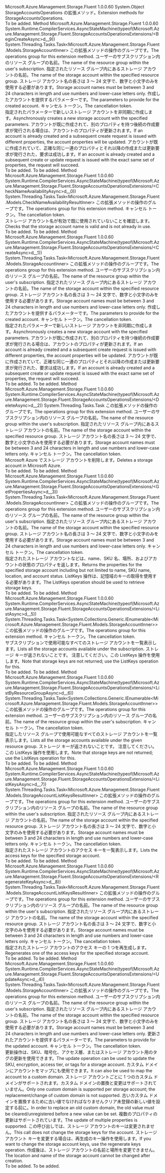 <Type Name="StorageAccountsOperationsExtensions" FullName="Microsoft.Azure.Management.Storage.Fluent.StorageAccountsOperationsExtensions">
  <TypeSignature Language="C#" Value="public static class StorageAccountsOperationsExtensions" />
  <TypeSignature Language="ILAsm" Value=".class public auto ansi abstract sealed beforefieldinit StorageAccountsOperationsExtensions extends System.Object" />
  <TypeSignature Language="DocId" Value="T:Microsoft.Azure.Management.Storage.Fluent.StorageAccountsOperationsExtensions" />
  <TypeSignature Language="VB.NET" Value="Public Module StorageAccountsOperationsExtensions" />
  <TypeSignature Language="F#" Value="type StorageAccountsOperationsExtensions = class" />
  <AssemblyInfo>
    <AssemblyName>Microsoft.Azure.Management.Storage.Fluent</AssemblyName>
    <AssemblyVersion>1.0.0.60</AssemblyVersion>
  </AssemblyInfo>
  <Base>
    <BaseTypeName>System.Object</BaseTypeName>
  </Base>
  <Interfaces />
  <Docs>
    <summary>
            <span data-ttu-id="235a0-101">StorageAccountsOperations の拡張メソッド。</span><span class="sxs-lookup"><span data-stu-id="235a0-101">Extension methods for StorageAccountsOperations.</span></span>
            </summary>
    <remarks>To be added.</remarks>
  </Docs>
  <Members>
    <Member MemberName="BeginCreateAsync">
      <MemberSignature Language="C#" Value="public static System.Threading.Tasks.Task&lt;Microsoft.Azure.Management.Storage.Fluent.Models.StorageAccountInner&gt; BeginCreateAsync (this Microsoft.Azure.Management.Storage.Fluent.IStorageAccountsOperations operations, string resourceGroupName, string accountName, Microsoft.Azure.Management.Storage.Fluent.Models.StorageAccountCreateParametersInner parameters, System.Threading.CancellationToken cancellationToken = null);" />
      <MemberSignature Language="ILAsm" Value=".method public static hidebysig class System.Threading.Tasks.Task`1&lt;class Microsoft.Azure.Management.Storage.Fluent.Models.StorageAccountInner&gt; BeginCreateAsync(class Microsoft.Azure.Management.Storage.Fluent.IStorageAccountsOperations operations, string resourceGroupName, string accountName, class Microsoft.Azure.Management.Storage.Fluent.Models.StorageAccountCreateParametersInner parameters, valuetype System.Threading.CancellationToken cancellationToken) cil managed" />
      <MemberSignature Language="DocId" Value="M:Microsoft.Azure.Management.Storage.Fluent.StorageAccountsOperationsExtensions.BeginCreateAsync(Microsoft.Azure.Management.Storage.Fluent.IStorageAccountsOperations,System.String,System.String,Microsoft.Azure.Management.Storage.Fluent.Models.StorageAccountCreateParametersInner,System.Threading.CancellationToken)" />
      <MemberSignature Language="F#" Value="static member BeginCreateAsync : Microsoft.Azure.Management.Storage.Fluent.IStorageAccountsOperations * string * string * Microsoft.Azure.Management.Storage.Fluent.Models.StorageAccountCreateParametersInner * System.Threading.CancellationToken -&gt; System.Threading.Tasks.Task&lt;Microsoft.Azure.Management.Storage.Fluent.Models.StorageAccountInner&gt;" Usage="Microsoft.Azure.Management.Storage.Fluent.StorageAccountsOperationsExtensions.BeginCreateAsync (operations, resourceGroupName, accountName, parameters, cancellationToken)" />
      <MemberType>Method</MemberType>
      <AssemblyInfo>
        <AssemblyName>Microsoft.Azure.Management.Storage.Fluent</AssemblyName>
        <AssemblyVersion>1.0.0.60</AssemblyVersion>
      </AssemblyInfo>
      <Attributes>
        <Attribute>
          <AttributeName>System.Runtime.CompilerServices.AsyncStateMachine(typeof(Microsoft.Azure.Management.Storage.Fluent.StorageAccountsOperationsExtensions/&lt;BeginCreateAsync&gt;d__9))</AttributeName>
        </Attribute>
      </Attributes>
      <ReturnValue>
        <ReturnType>System.Threading.Tasks.Task&lt;Microsoft.Azure.Management.Storage.Fluent.Models.StorageAccountInner&gt;</ReturnType>
      </ReturnValue>
      <Parameters>
        <Parameter Name="operations" Type="Microsoft.Azure.Management.Storage.Fluent.IStorageAccountsOperations" RefType="this" />
        <Parameter Name="resourceGroupName" Type="System.String" />
        <Parameter Name="accountName" Type="System.String" />
        <Parameter Name="parameters" Type="Microsoft.Azure.Management.Storage.Fluent.Models.StorageAccountCreateParametersInner" />
        <Parameter Name="cancellationToken" Type="System.Threading.CancellationToken" />
      </Parameters>
      <Docs>
        <param name="operations">
            <span data-ttu-id="235a0-102">この拡張メソッドの操作のグループです。</span><span class="sxs-lookup"><span data-stu-id="235a0-102">The operations group for this extension method.</span></span>
            </param>
        <param name="resourceGroupName">
            <span data-ttu-id="235a0-103">ユーザーのサブスクリプション内のリソース グループの名前。</span><span class="sxs-lookup"><span data-stu-id="235a0-103">The name of the resource group within the user's subscription.</span></span>
            </param>
        <param name="accountName">
            <span data-ttu-id="235a0-104">指定されたリソース グループ内にあるストレージ アカウントの名前。</span><span class="sxs-lookup"><span data-stu-id="235a0-104">The name of the storage account within the specified resource group.</span></span>
            <span data-ttu-id="235a0-105">ストレージ アカウント名の長さは 3 ～ 24 文字で、数字と小文字のみを使用する必要があります。</span><span class="sxs-lookup"><span data-stu-id="235a0-105">Storage account names must be between 3 and 24 characters in length and use numbers and lower-case letters only.</span></span>
            </param>
        <param name="parameters">
            <span data-ttu-id="235a0-106">作成したアカウントを提供するパラメーターです。</span><span class="sxs-lookup"><span data-stu-id="235a0-106">The parameters to provide for the created account.</span></span>
            </param>
        <param name="cancellationToken">
            <span data-ttu-id="235a0-107">キャンセル トークン。</span><span class="sxs-lookup"><span data-stu-id="235a0-107">The cancellation token.</span></span>
            </param>
        <summary>
            <span data-ttu-id="235a0-108">指定されたパラメーターで新しいストレージ アカウントを非同期に作成します。</span><span class="sxs-lookup"><span data-stu-id="235a0-108">Asynchronously creates a new storage account with the specified parameters.</span></span>
            <span data-ttu-id="235a0-109">アカウントが既に作成されて、別のプロパティを持つ後続の作成要求が発行される場合は、アカウントのプロパティが更新されます。</span><span class="sxs-lookup"><span data-stu-id="235a0-109">If an account is already created and a subsequent create request is issued with different properties, the account properties will be updated.</span></span> <span data-ttu-id="235a0-110">アカウントが既に作成されていて、正確な同じ一連のプロパティとそれ以降の作成または更新要求が発行された、要求は成功します。</span><span class="sxs-lookup"><span data-stu-id="235a0-110">If an account is already created and a subsequent create or update request is issued with the exact same set of properties, the request will succeed.</span></span>
            </summary>
        <returns>To be added.</returns>
        <remarks>To be added.</remarks>
      </Docs>
    </Member>
    <Member MemberName="CheckNameAvailabilityAsync">
      <MemberSignature Language="C#" Value="public static System.Threading.Tasks.Task&lt;Microsoft.Azure.Management.Storage.Fluent.Models.CheckNameAvailabilityResultInner&gt; CheckNameAvailabilityAsync (this Microsoft.Azure.Management.Storage.Fluent.IStorageAccountsOperations operations, string name, System.Threading.CancellationToken cancellationToken = null);" />
      <MemberSignature Language="ILAsm" Value=".method public static hidebysig class System.Threading.Tasks.Task`1&lt;class Microsoft.Azure.Management.Storage.Fluent.Models.CheckNameAvailabilityResultInner&gt; CheckNameAvailabilityAsync(class Microsoft.Azure.Management.Storage.Fluent.IStorageAccountsOperations operations, string name, valuetype System.Threading.CancellationToken cancellationToken) cil managed" />
      <MemberSignature Language="DocId" Value="M:Microsoft.Azure.Management.Storage.Fluent.StorageAccountsOperationsExtensions.CheckNameAvailabilityAsync(Microsoft.Azure.Management.Storage.Fluent.IStorageAccountsOperations,System.String,System.Threading.CancellationToken)" />
      <MemberSignature Language="F#" Value="static member CheckNameAvailabilityAsync : Microsoft.Azure.Management.Storage.Fluent.IStorageAccountsOperations * string * System.Threading.CancellationToken -&gt; System.Threading.Tasks.Task&lt;Microsoft.Azure.Management.Storage.Fluent.Models.CheckNameAvailabilityResultInner&gt;" Usage="Microsoft.Azure.Management.Storage.Fluent.StorageAccountsOperationsExtensions.CheckNameAvailabilityAsync (operations, name, cancellationToken)" />
      <MemberType>Method</MemberType>
      <AssemblyInfo>
        <AssemblyName>Microsoft.Azure.Management.Storage.Fluent</AssemblyName>
        <AssemblyVersion>1.0.0.60</AssemblyVersion>
      </AssemblyInfo>
      <Attributes>
        <Attribute>
          <AttributeName>System.Runtime.CompilerServices.AsyncStateMachine(typeof(Microsoft.Azure.Management.Storage.Fluent.StorageAccountsOperationsExtensions/&lt;CheckNameAvailabilityAsync&gt;d__0))</AttributeName>
        </Attribute>
      </Attributes>
      <ReturnValue>
        <ReturnType>System.Threading.Tasks.Task&lt;Microsoft.Azure.Management.Storage.Fluent.Models.CheckNameAvailabilityResultInner&gt;</ReturnType>
      </ReturnValue>
      <Parameters>
        <Parameter Name="operations" Type="Microsoft.Azure.Management.Storage.Fluent.IStorageAccountsOperations" RefType="this" />
        <Parameter Name="name" Type="System.String" />
        <Parameter Name="cancellationToken" Type="System.Threading.CancellationToken" />
      </Parameters>
      <Docs>
        <param name="operations">
            <span data-ttu-id="235a0-111">この拡張メソッドの操作のグループです。</span><span class="sxs-lookup"><span data-stu-id="235a0-111">The operations group for this extension method.</span></span>
            </param>
        <param name="name"></param>
        <param name="cancellationToken">
            <span data-ttu-id="235a0-112">キャンセル トークン。</span><span class="sxs-lookup"><span data-stu-id="235a0-112">The cancellation token.</span></span>
            </param>
        <summary>
            <span data-ttu-id="235a0-113">ストレージ アカウント名が有効で既に使用されていないことを確認します。</span><span class="sxs-lookup"><span data-stu-id="235a0-113">Checks that the storage account name is valid and is not already in use.</span></span>
            </summary>
        <returns>To be added.</returns>
        <remarks>To be added.</remarks>
      </Docs>
    </Member>
    <Member MemberName="CreateAsync">
      <MemberSignature Language="C#" Value="public static System.Threading.Tasks.Task&lt;Microsoft.Azure.Management.Storage.Fluent.Models.StorageAccountInner&gt; CreateAsync (this Microsoft.Azure.Management.Storage.Fluent.IStorageAccountsOperations operations, string resourceGroupName, string accountName, Microsoft.Azure.Management.Storage.Fluent.Models.StorageAccountCreateParametersInner parameters, System.Threading.CancellationToken cancellationToken = null);" />
      <MemberSignature Language="ILAsm" Value=".method public static hidebysig class System.Threading.Tasks.Task`1&lt;class Microsoft.Azure.Management.Storage.Fluent.Models.StorageAccountInner&gt; CreateAsync(class Microsoft.Azure.Management.Storage.Fluent.IStorageAccountsOperations operations, string resourceGroupName, string accountName, class Microsoft.Azure.Management.Storage.Fluent.Models.StorageAccountCreateParametersInner parameters, valuetype System.Threading.CancellationToken cancellationToken) cil managed" />
      <MemberSignature Language="DocId" Value="M:Microsoft.Azure.Management.Storage.Fluent.StorageAccountsOperationsExtensions.CreateAsync(Microsoft.Azure.Management.Storage.Fluent.IStorageAccountsOperations,System.String,System.String,Microsoft.Azure.Management.Storage.Fluent.Models.StorageAccountCreateParametersInner,System.Threading.CancellationToken)" />
      <MemberSignature Language="F#" Value="static member CreateAsync : Microsoft.Azure.Management.Storage.Fluent.IStorageAccountsOperations * string * string * Microsoft.Azure.Management.Storage.Fluent.Models.StorageAccountCreateParametersInner * System.Threading.CancellationToken -&gt; System.Threading.Tasks.Task&lt;Microsoft.Azure.Management.Storage.Fluent.Models.StorageAccountInner&gt;" Usage="Microsoft.Azure.Management.Storage.Fluent.StorageAccountsOperationsExtensions.CreateAsync (operations, resourceGroupName, accountName, parameters, cancellationToken)" />
      <MemberType>Method</MemberType>
      <AssemblyInfo>
        <AssemblyName>Microsoft.Azure.Management.Storage.Fluent</AssemblyName>
        <AssemblyVersion>1.0.0.60</AssemblyVersion>
      </AssemblyInfo>
      <Attributes>
        <Attribute>
          <AttributeName>System.Runtime.CompilerServices.AsyncStateMachine(typeof(Microsoft.Azure.Management.Storage.Fluent.StorageAccountsOperationsExtensions/&lt;CreateAsync&gt;d__1))</AttributeName>
        </Attribute>
      </Attributes>
      <ReturnValue>
        <ReturnType>System.Threading.Tasks.Task&lt;Microsoft.Azure.Management.Storage.Fluent.Models.StorageAccountInner&gt;</ReturnType>
      </ReturnValue>
      <Parameters>
        <Parameter Name="operations" Type="Microsoft.Azure.Management.Storage.Fluent.IStorageAccountsOperations" RefType="this" />
        <Parameter Name="resourceGroupName" Type="System.String" />
        <Parameter Name="accountName" Type="System.String" />
        <Parameter Name="parameters" Type="Microsoft.Azure.Management.Storage.Fluent.Models.StorageAccountCreateParametersInner" />
        <Parameter Name="cancellationToken" Type="System.Threading.CancellationToken" />
      </Parameters>
      <Docs>
        <param name="operations">
            <span data-ttu-id="235a0-114">この拡張メソッドの操作のグループです。</span><span class="sxs-lookup"><span data-stu-id="235a0-114">The operations group for this extension method.</span></span>
            </param>
        <param name="resourceGroupName">
            <span data-ttu-id="235a0-115">ユーザーのサブスクリプション内のリソース グループの名前。</span><span class="sxs-lookup"><span data-stu-id="235a0-115">The name of the resource group within the user's subscription.</span></span>
            </param>
        <param name="accountName">
            <span data-ttu-id="235a0-116">指定されたリソース グループ内にあるストレージ アカウントの名前。</span><span class="sxs-lookup"><span data-stu-id="235a0-116">The name of the storage account within the specified resource group.</span></span>
            <span data-ttu-id="235a0-117">ストレージ アカウント名の長さは 3 ～ 24 文字で、数字と小文字のみを使用する必要があります。</span><span class="sxs-lookup"><span data-stu-id="235a0-117">Storage account names must be between 3 and 24 characters in length and use numbers and lower-case letters only.</span></span>
            </param>
        <param name="parameters">
            <span data-ttu-id="235a0-118">作成したアカウントを提供するパラメーターです。</span><span class="sxs-lookup"><span data-stu-id="235a0-118">The parameters to provide for the created account.</span></span>
            </param>
        <param name="cancellationToken">
            <span data-ttu-id="235a0-119">キャンセル トークン。</span><span class="sxs-lookup"><span data-stu-id="235a0-119">The cancellation token.</span></span>
            </param>
        <summary>
            <span data-ttu-id="235a0-120">指定されたパラメーターで新しいストレージ アカウントを非同期に作成します。</span><span class="sxs-lookup"><span data-stu-id="235a0-120">Asynchronously creates a new storage account with the specified parameters.</span></span>
            <span data-ttu-id="235a0-121">アカウントが既に作成されて、別のプロパティを持つ後続の作成要求が発行される場合は、アカウントのプロパティが更新されます。</span><span class="sxs-lookup"><span data-stu-id="235a0-121">If an account is already created and a subsequent create request is issued with different properties, the account properties will be updated.</span></span> <span data-ttu-id="235a0-122">アカウントが既に作成されていて、正確な同じ一連のプロパティとそれ以降の作成または更新要求が発行された、要求は成功します。</span><span class="sxs-lookup"><span data-stu-id="235a0-122">If an account is already created and a subsequent create or update request is issued with the exact same set of properties, the request will succeed.</span></span>
            </summary>
        <returns>To be added.</returns>
        <remarks>To be added.</remarks>
      </Docs>
    </Member>
    <Member MemberName="DeleteAsync">
      <MemberSignature Language="C#" Value="public static System.Threading.Tasks.Task DeleteAsync (this Microsoft.Azure.Management.Storage.Fluent.IStorageAccountsOperations operations, string resourceGroupName, string accountName, System.Threading.CancellationToken cancellationToken = null);" />
      <MemberSignature Language="ILAsm" Value=".method public static hidebysig class System.Threading.Tasks.Task DeleteAsync(class Microsoft.Azure.Management.Storage.Fluent.IStorageAccountsOperations operations, string resourceGroupName, string accountName, valuetype System.Threading.CancellationToken cancellationToken) cil managed" />
      <MemberSignature Language="DocId" Value="M:Microsoft.Azure.Management.Storage.Fluent.StorageAccountsOperationsExtensions.DeleteAsync(Microsoft.Azure.Management.Storage.Fluent.IStorageAccountsOperations,System.String,System.String,System.Threading.CancellationToken)" />
      <MemberSignature Language="F#" Value="static member DeleteAsync : Microsoft.Azure.Management.Storage.Fluent.IStorageAccountsOperations * string * string * System.Threading.CancellationToken -&gt; System.Threading.Tasks.Task" Usage="Microsoft.Azure.Management.Storage.Fluent.StorageAccountsOperationsExtensions.DeleteAsync (operations, resourceGroupName, accountName, cancellationToken)" />
      <MemberType>Method</MemberType>
      <AssemblyInfo>
        <AssemblyName>Microsoft.Azure.Management.Storage.Fluent</AssemblyName>
        <AssemblyVersion>1.0.0.60</AssemblyVersion>
      </AssemblyInfo>
      <Attributes>
        <Attribute>
          <AttributeName>System.Runtime.CompilerServices.AsyncStateMachine(typeof(Microsoft.Azure.Management.Storage.Fluent.StorageAccountsOperationsExtensions/&lt;DeleteAsync&gt;d__2))</AttributeName>
        </Attribute>
      </Attributes>
      <ReturnValue>
        <ReturnType>System.Threading.Tasks.Task</ReturnType>
      </ReturnValue>
      <Parameters>
        <Parameter Name="operations" Type="Microsoft.Azure.Management.Storage.Fluent.IStorageAccountsOperations" RefType="this" />
        <Parameter Name="resourceGroupName" Type="System.String" />
        <Parameter Name="accountName" Type="System.String" />
        <Parameter Name="cancellationToken" Type="System.Threading.CancellationToken" />
      </Parameters>
      <Docs>
        <param name="operations">
            <span data-ttu-id="235a0-123">この拡張メソッドの操作のグループです。</span><span class="sxs-lookup"><span data-stu-id="235a0-123">The operations group for this extension method.</span></span>
            </param>
        <param name="resourceGroupName">
            <span data-ttu-id="235a0-124">ユーザーのサブスクリプション内のリソース グループの名前。</span><span class="sxs-lookup"><span data-stu-id="235a0-124">The name of the resource group within the user's subscription.</span></span>
            </param>
        <param name="accountName">
            <span data-ttu-id="235a0-125">指定されたリソース グループ内にあるストレージ アカウントの名前。</span><span class="sxs-lookup"><span data-stu-id="235a0-125">The name of the storage account within the specified resource group.</span></span>
            <span data-ttu-id="235a0-126">ストレージ アカウント名の長さは 3 ～ 24 文字で、数字と小文字のみを使用する必要があります。</span><span class="sxs-lookup"><span data-stu-id="235a0-126">Storage account names must be between 3 and 24 characters in length and use numbers and lower-case letters only.</span></span>
            </param>
        <param name="cancellationToken">
            <span data-ttu-id="235a0-127">キャンセル トークン。</span><span class="sxs-lookup"><span data-stu-id="235a0-127">The cancellation token.</span></span>
            </param>
        <summary>
            <span data-ttu-id="235a0-128">Microsoft Azure でストレージ アカウントを削除します。</span><span class="sxs-lookup"><span data-stu-id="235a0-128">Deletes a storage account in Microsoft Azure.</span></span>
            </summary>
        <returns>To be added.</returns>
        <remarks>To be added.</remarks>
      </Docs>
    </Member>
    <Member MemberName="GetPropertiesAsync">
      <MemberSignature Language="C#" Value="public static System.Threading.Tasks.Task&lt;Microsoft.Azure.Management.Storage.Fluent.Models.StorageAccountInner&gt; GetPropertiesAsync (this Microsoft.Azure.Management.Storage.Fluent.IStorageAccountsOperations operations, string resourceGroupName, string accountName, System.Threading.CancellationToken cancellationToken = null);" />
      <MemberSignature Language="ILAsm" Value=".method public static hidebysig class System.Threading.Tasks.Task`1&lt;class Microsoft.Azure.Management.Storage.Fluent.Models.StorageAccountInner&gt; GetPropertiesAsync(class Microsoft.Azure.Management.Storage.Fluent.IStorageAccountsOperations operations, string resourceGroupName, string accountName, valuetype System.Threading.CancellationToken cancellationToken) cil managed" />
      <MemberSignature Language="DocId" Value="M:Microsoft.Azure.Management.Storage.Fluent.StorageAccountsOperationsExtensions.GetPropertiesAsync(Microsoft.Azure.Management.Storage.Fluent.IStorageAccountsOperations,System.String,System.String,System.Threading.CancellationToken)" />
      <MemberSignature Language="F#" Value="static member GetPropertiesAsync : Microsoft.Azure.Management.Storage.Fluent.IStorageAccountsOperations * string * string * System.Threading.CancellationToken -&gt; System.Threading.Tasks.Task&lt;Microsoft.Azure.Management.Storage.Fluent.Models.StorageAccountInner&gt;" Usage="Microsoft.Azure.Management.Storage.Fluent.StorageAccountsOperationsExtensions.GetPropertiesAsync (operations, resourceGroupName, accountName, cancellationToken)" />
      <MemberType>Method</MemberType>
      <AssemblyInfo>
        <AssemblyName>Microsoft.Azure.Management.Storage.Fluent</AssemblyName>
        <AssemblyVersion>1.0.0.60</AssemblyVersion>
      </AssemblyInfo>
      <Attributes>
        <Attribute>
          <AttributeName>System.Runtime.CompilerServices.AsyncStateMachine(typeof(Microsoft.Azure.Management.Storage.Fluent.StorageAccountsOperationsExtensions/&lt;GetPropertiesAsync&gt;d__3))</AttributeName>
        </Attribute>
      </Attributes>
      <ReturnValue>
        <ReturnType>System.Threading.Tasks.Task&lt;Microsoft.Azure.Management.Storage.Fluent.Models.StorageAccountInner&gt;</ReturnType>
      </ReturnValue>
      <Parameters>
        <Parameter Name="operations" Type="Microsoft.Azure.Management.Storage.Fluent.IStorageAccountsOperations" RefType="this" />
        <Parameter Name="resourceGroupName" Type="System.String" />
        <Parameter Name="accountName" Type="System.String" />
        <Parameter Name="cancellationToken" Type="System.Threading.CancellationToken" />
      </Parameters>
      <Docs>
        <param name="operations">
            <span data-ttu-id="235a0-129">この拡張メソッドの操作のグループです。</span><span class="sxs-lookup"><span data-stu-id="235a0-129">The operations group for this extension method.</span></span>
            </param>
        <param name="resourceGroupName">
            <span data-ttu-id="235a0-130">ユーザーのサブスクリプション内のリソース グループの名前。</span><span class="sxs-lookup"><span data-stu-id="235a0-130">The name of the resource group within the user's subscription.</span></span>
            </param>
        <param name="accountName">
            <span data-ttu-id="235a0-131">指定されたリソース グループ内にあるストレージ アカウントの名前。</span><span class="sxs-lookup"><span data-stu-id="235a0-131">The name of the storage account within the specified resource group.</span></span>
            <span data-ttu-id="235a0-132">ストレージ アカウント名の長さは 3 ～ 24 文字で、数字と小文字のみを使用する必要があります。</span><span class="sxs-lookup"><span data-stu-id="235a0-132">Storage account names must be between 3 and 24 characters in length and use numbers and lower-case letters only.</span></span>
            </param>
        <param name="cancellationToken">
            <span data-ttu-id="235a0-133">キャンセル トークン。</span><span class="sxs-lookup"><span data-stu-id="235a0-133">The cancellation token.</span></span>
            </param>
        <summary>
            <span data-ttu-id="235a0-134">指定されたストレージ アカウントなどは、name、SKU 名、場所、およびアカウントの状態のプロパティを返します。</span><span class="sxs-lookup"><span data-stu-id="235a0-134">Returns the properties for the specified storage account including but not limited to name, SKU name, location, and account status.</span></span> <span data-ttu-id="235a0-135">ListKeys 操作は、記憶域のキーの取得を使用する必要があります。</span><span class="sxs-lookup"><span data-stu-id="235a0-135">The ListKeys operation should be used to retrieve storage keys.</span></span>
            </summary>
        <returns>To be added.</returns>
        <remarks>To be added.</remarks>
      </Docs>
    </Member>
    <Member MemberName="ListAsync">
      <MemberSignature Language="C#" Value="public static System.Threading.Tasks.Task&lt;System.Collections.Generic.IEnumerable&lt;Microsoft.Azure.Management.Storage.Fluent.Models.StorageAccountInner&gt;&gt; ListAsync (this Microsoft.Azure.Management.Storage.Fluent.IStorageAccountsOperations operations, System.Threading.CancellationToken cancellationToken = null);" />
      <MemberSignature Language="ILAsm" Value=".method public static hidebysig class System.Threading.Tasks.Task`1&lt;class System.Collections.Generic.IEnumerable`1&lt;class Microsoft.Azure.Management.Storage.Fluent.Models.StorageAccountInner&gt;&gt; ListAsync(class Microsoft.Azure.Management.Storage.Fluent.IStorageAccountsOperations operations, valuetype System.Threading.CancellationToken cancellationToken) cil managed" />
      <MemberSignature Language="DocId" Value="M:Microsoft.Azure.Management.Storage.Fluent.StorageAccountsOperationsExtensions.ListAsync(Microsoft.Azure.Management.Storage.Fluent.IStorageAccountsOperations,System.Threading.CancellationToken)" />
      <MemberSignature Language="F#" Value="static member ListAsync : Microsoft.Azure.Management.Storage.Fluent.IStorageAccountsOperations * System.Threading.CancellationToken -&gt; System.Threading.Tasks.Task&lt;seq&lt;Microsoft.Azure.Management.Storage.Fluent.Models.StorageAccountInner&gt;&gt;" Usage="Microsoft.Azure.Management.Storage.Fluent.StorageAccountsOperationsExtensions.ListAsync (operations, cancellationToken)" />
      <MemberType>Method</MemberType>
      <AssemblyInfo>
        <AssemblyName>Microsoft.Azure.Management.Storage.Fluent</AssemblyName>
        <AssemblyVersion>1.0.0.60</AssemblyVersion>
      </AssemblyInfo>
      <Attributes>
        <Attribute>
          <AttributeName>System.Runtime.CompilerServices.AsyncStateMachine(typeof(Microsoft.Azure.Management.Storage.Fluent.StorageAccountsOperationsExtensions/&lt;ListAsync&gt;d__5))</AttributeName>
        </Attribute>
      </Attributes>
      <ReturnValue>
        <ReturnType>System.Threading.Tasks.Task&lt;System.Collections.Generic.IEnumerable&lt;Microsoft.Azure.Management.Storage.Fluent.Models.StorageAccountInner&gt;&gt;</ReturnType>
      </ReturnValue>
      <Parameters>
        <Parameter Name="operations" Type="Microsoft.Azure.Management.Storage.Fluent.IStorageAccountsOperations" RefType="this" />
        <Parameter Name="cancellationToken" Type="System.Threading.CancellationToken" />
      </Parameters>
      <Docs>
        <param name="operations">
            <span data-ttu-id="235a0-136">この拡張メソッドの操作のグループです。</span><span class="sxs-lookup"><span data-stu-id="235a0-136">The operations group for this extension method.</span></span>
            </param>
        <param name="cancellationToken">
            <span data-ttu-id="235a0-137">キャンセル トークン。</span><span class="sxs-lookup"><span data-stu-id="235a0-137">The cancellation token.</span></span>
            </param>
        <summary>
            <span data-ttu-id="235a0-138">サブスクリプションで使用可能なすべてのストレージ アカウントを一覧表示します。</span><span class="sxs-lookup"><span data-stu-id="235a0-138">Lists all the storage accounts available under the subscription.</span></span> <span data-ttu-id="235a0-139">ストレージ キーが返されないことです。 注意してください。この ListKeys 操作を使用します。</span><span class="sxs-lookup"><span data-stu-id="235a0-139">Note that storage keys are not returned; use the ListKeys operation for this.</span></span>
            </summary>
        <returns>To be added.</returns>
        <remarks>To be added.</remarks>
      </Docs>
    </Member>
    <Member MemberName="ListByResourceGroupAsync">
      <MemberSignature Language="C#" Value="public static System.Threading.Tasks.Task&lt;System.Collections.Generic.IEnumerable&lt;Microsoft.Azure.Management.Storage.Fluent.Models.StorageAccountInner&gt;&gt; ListByResourceGroupAsync (this Microsoft.Azure.Management.Storage.Fluent.IStorageAccountsOperations operations, string resourceGroupName, System.Threading.CancellationToken cancellationToken = null);" />
      <MemberSignature Language="ILAsm" Value=".method public static hidebysig class System.Threading.Tasks.Task`1&lt;class System.Collections.Generic.IEnumerable`1&lt;class Microsoft.Azure.Management.Storage.Fluent.Models.StorageAccountInner&gt;&gt; ListByResourceGroupAsync(class Microsoft.Azure.Management.Storage.Fluent.IStorageAccountsOperations operations, string resourceGroupName, valuetype System.Threading.CancellationToken cancellationToken) cil managed" />
      <MemberSignature Language="DocId" Value="M:Microsoft.Azure.Management.Storage.Fluent.StorageAccountsOperationsExtensions.ListByResourceGroupAsync(Microsoft.Azure.Management.Storage.Fluent.IStorageAccountsOperations,System.String,System.Threading.CancellationToken)" />
      <MemberSignature Language="F#" Value="static member ListByResourceGroupAsync : Microsoft.Azure.Management.Storage.Fluent.IStorageAccountsOperations * string * System.Threading.CancellationToken -&gt; System.Threading.Tasks.Task&lt;seq&lt;Microsoft.Azure.Management.Storage.Fluent.Models.StorageAccountInner&gt;&gt;" Usage="Microsoft.Azure.Management.Storage.Fluent.StorageAccountsOperationsExtensions.ListByResourceGroupAsync (operations, resourceGroupName, cancellationToken)" />
      <MemberType>Method</MemberType>
      <AssemblyInfo>
        <AssemblyName>Microsoft.Azure.Management.Storage.Fluent</AssemblyName>
        <AssemblyVersion>1.0.0.60</AssemblyVersion>
      </AssemblyInfo>
      <Attributes>
        <Attribute>
          <AttributeName>System.Runtime.CompilerServices.AsyncStateMachine(typeof(Microsoft.Azure.Management.Storage.Fluent.StorageAccountsOperationsExtensions/&lt;ListByResourceGroupAsync&gt;d__6))</AttributeName>
        </Attribute>
      </Attributes>
      <ReturnValue>
        <ReturnType>System.Threading.Tasks.Task&lt;System.Collections.Generic.IEnumerable&lt;Microsoft.Azure.Management.Storage.Fluent.Models.StorageAccountInner&gt;&gt;</ReturnType>
      </ReturnValue>
      <Parameters>
        <Parameter Name="operations" Type="Microsoft.Azure.Management.Storage.Fluent.IStorageAccountsOperations" RefType="this" />
        <Parameter Name="resourceGroupName" Type="System.String" />
        <Parameter Name="cancellationToken" Type="System.Threading.CancellationToken" />
      </Parameters>
      <Docs>
        <param name="operations">
            <span data-ttu-id="235a0-140">この拡張メソッドの操作のグループです。</span><span class="sxs-lookup"><span data-stu-id="235a0-140">The operations group for this extension method.</span></span>
            </param>
        <param name="resourceGroupName">
            <span data-ttu-id="235a0-141">ユーザーのサブスクリプション内のリソース グループの名前。</span><span class="sxs-lookup"><span data-stu-id="235a0-141">The name of the resource group within the user's subscription.</span></span>
            </param>
        <param name="cancellationToken">
            <span data-ttu-id="235a0-142">キャンセル トークン。</span><span class="sxs-lookup"><span data-stu-id="235a0-142">The cancellation token.</span></span>
            </param>
        <summary>
            <span data-ttu-id="235a0-143">指定したリソース グループで使用可能なすべてのストレージ アカウントを一覧表示します。</span><span class="sxs-lookup"><span data-stu-id="235a0-143">Lists all the storage accounts available under the given resource group.</span></span>
            <span data-ttu-id="235a0-144">ストレージ キーが返されないことです。 注意してください。この ListKeys 操作を使用します。</span><span class="sxs-lookup"><span data-stu-id="235a0-144">Note that storage keys are not returned; use the ListKeys operation for this.</span></span>
            </summary>
        <returns>To be added.</returns>
        <remarks>To be added.</remarks>
      </Docs>
    </Member>
    <Member MemberName="ListKeysAsync">
      <MemberSignature Language="C#" Value="public static System.Threading.Tasks.Task&lt;Microsoft.Azure.Management.Storage.Fluent.Models.StorageAccountListKeysResultInner&gt; ListKeysAsync (this Microsoft.Azure.Management.Storage.Fluent.IStorageAccountsOperations operations, string resourceGroupName, string accountName, System.Threading.CancellationToken cancellationToken = null);" />
      <MemberSignature Language="ILAsm" Value=".method public static hidebysig class System.Threading.Tasks.Task`1&lt;class Microsoft.Azure.Management.Storage.Fluent.Models.StorageAccountListKeysResultInner&gt; ListKeysAsync(class Microsoft.Azure.Management.Storage.Fluent.IStorageAccountsOperations operations, string resourceGroupName, string accountName, valuetype System.Threading.CancellationToken cancellationToken) cil managed" />
      <MemberSignature Language="DocId" Value="M:Microsoft.Azure.Management.Storage.Fluent.StorageAccountsOperationsExtensions.ListKeysAsync(Microsoft.Azure.Management.Storage.Fluent.IStorageAccountsOperations,System.String,System.String,System.Threading.CancellationToken)" />
      <MemberSignature Language="F#" Value="static member ListKeysAsync : Microsoft.Azure.Management.Storage.Fluent.IStorageAccountsOperations * string * string * System.Threading.CancellationToken -&gt; System.Threading.Tasks.Task&lt;Microsoft.Azure.Management.Storage.Fluent.Models.StorageAccountListKeysResultInner&gt;" Usage="Microsoft.Azure.Management.Storage.Fluent.StorageAccountsOperationsExtensions.ListKeysAsync (operations, resourceGroupName, accountName, cancellationToken)" />
      <MemberType>Method</MemberType>
      <AssemblyInfo>
        <AssemblyName>Microsoft.Azure.Management.Storage.Fluent</AssemblyName>
        <AssemblyVersion>1.0.0.60</AssemblyVersion>
      </AssemblyInfo>
      <Attributes>
        <Attribute>
          <AttributeName>System.Runtime.CompilerServices.AsyncStateMachine(typeof(Microsoft.Azure.Management.Storage.Fluent.StorageAccountsOperationsExtensions/&lt;ListKeysAsync&gt;d__7))</AttributeName>
        </Attribute>
      </Attributes>
      <ReturnValue>
        <ReturnType>System.Threading.Tasks.Task&lt;Microsoft.Azure.Management.Storage.Fluent.Models.StorageAccountListKeysResultInner&gt;</ReturnType>
      </ReturnValue>
      <Parameters>
        <Parameter Name="operations" Type="Microsoft.Azure.Management.Storage.Fluent.IStorageAccountsOperations" RefType="this" />
        <Parameter Name="resourceGroupName" Type="System.String" />
        <Parameter Name="accountName" Type="System.String" />
        <Parameter Name="cancellationToken" Type="System.Threading.CancellationToken" />
      </Parameters>
      <Docs>
        <param name="operations">
            <span data-ttu-id="235a0-145">この拡張メソッドの操作のグループです。</span><span class="sxs-lookup"><span data-stu-id="235a0-145">The operations group for this extension method.</span></span>
            </param>
        <param name="resourceGroupName">
            <span data-ttu-id="235a0-146">ユーザーのサブスクリプション内のリソース グループの名前。</span><span class="sxs-lookup"><span data-stu-id="235a0-146">The name of the resource group within the user's subscription.</span></span>
            </param>
        <param name="accountName">
            <span data-ttu-id="235a0-147">指定されたリソース グループ内にあるストレージ アカウントの名前。</span><span class="sxs-lookup"><span data-stu-id="235a0-147">The name of the storage account within the specified resource group.</span></span>
            <span data-ttu-id="235a0-148">ストレージ アカウント名の長さは 3 ～ 24 文字で、数字と小文字のみを使用する必要があります。</span><span class="sxs-lookup"><span data-stu-id="235a0-148">Storage account names must be between 3 and 24 characters in length and use numbers and lower-case letters only.</span></span>
            </param>
        <param name="cancellationToken">
            <span data-ttu-id="235a0-149">キャンセル トークン。</span><span class="sxs-lookup"><span data-stu-id="235a0-149">The cancellation token.</span></span>
            </param>
        <summary>
            <span data-ttu-id="235a0-150">指定されたストレージ アカウントのアクセス キーを一覧表示します。</span><span class="sxs-lookup"><span data-stu-id="235a0-150">Lists the access keys for the specified storage account.</span></span>
            </summary>
        <returns>To be added.</returns>
        <remarks>To be added.</remarks>
      </Docs>
    </Member>
    <Member MemberName="RegenerateKeyAsync">
      <MemberSignature Language="C#" Value="public static System.Threading.Tasks.Task&lt;Microsoft.Azure.Management.Storage.Fluent.Models.StorageAccountListKeysResultInner&gt; RegenerateKeyAsync (this Microsoft.Azure.Management.Storage.Fluent.IStorageAccountsOperations operations, string resourceGroupName, string accountName, string keyName, System.Threading.CancellationToken cancellationToken = null);" />
      <MemberSignature Language="ILAsm" Value=".method public static hidebysig class System.Threading.Tasks.Task`1&lt;class Microsoft.Azure.Management.Storage.Fluent.Models.StorageAccountListKeysResultInner&gt; RegenerateKeyAsync(class Microsoft.Azure.Management.Storage.Fluent.IStorageAccountsOperations operations, string resourceGroupName, string accountName, string keyName, valuetype System.Threading.CancellationToken cancellationToken) cil managed" />
      <MemberSignature Language="DocId" Value="M:Microsoft.Azure.Management.Storage.Fluent.StorageAccountsOperationsExtensions.RegenerateKeyAsync(Microsoft.Azure.Management.Storage.Fluent.IStorageAccountsOperations,System.String,System.String,System.String,System.Threading.CancellationToken)" />
      <MemberSignature Language="F#" Value="static member RegenerateKeyAsync : Microsoft.Azure.Management.Storage.Fluent.IStorageAccountsOperations * string * string * string * System.Threading.CancellationToken -&gt; System.Threading.Tasks.Task&lt;Microsoft.Azure.Management.Storage.Fluent.Models.StorageAccountListKeysResultInner&gt;" Usage="Microsoft.Azure.Management.Storage.Fluent.StorageAccountsOperationsExtensions.RegenerateKeyAsync (operations, resourceGroupName, accountName, keyName, cancellationToken)" />
      <MemberType>Method</MemberType>
      <AssemblyInfo>
        <AssemblyName>Microsoft.Azure.Management.Storage.Fluent</AssemblyName>
        <AssemblyVersion>1.0.0.60</AssemblyVersion>
      </AssemblyInfo>
      <Attributes>
        <Attribute>
          <AttributeName>System.Runtime.CompilerServices.AsyncStateMachine(typeof(Microsoft.Azure.Management.Storage.Fluent.StorageAccountsOperationsExtensions/&lt;RegenerateKeyAsync&gt;d__8))</AttributeName>
        </Attribute>
      </Attributes>
      <ReturnValue>
        <ReturnType>System.Threading.Tasks.Task&lt;Microsoft.Azure.Management.Storage.Fluent.Models.StorageAccountListKeysResultInner&gt;</ReturnType>
      </ReturnValue>
      <Parameters>
        <Parameter Name="operations" Type="Microsoft.Azure.Management.Storage.Fluent.IStorageAccountsOperations" RefType="this" />
        <Parameter Name="resourceGroupName" Type="System.String" />
        <Parameter Name="accountName" Type="System.String" />
        <Parameter Name="keyName" Type="System.String" />
        <Parameter Name="cancellationToken" Type="System.Threading.CancellationToken" />
      </Parameters>
      <Docs>
        <param name="operations">
            <span data-ttu-id="235a0-151">この拡張メソッドの操作のグループです。</span><span class="sxs-lookup"><span data-stu-id="235a0-151">The operations group for this extension method.</span></span>
            </param>
        <param name="resourceGroupName">
            <span data-ttu-id="235a0-152">ユーザーのサブスクリプション内のリソース グループの名前。</span><span class="sxs-lookup"><span data-stu-id="235a0-152">The name of the resource group within the user's subscription.</span></span>
            </param>
        <param name="accountName">
            <span data-ttu-id="235a0-153">指定されたリソース グループ内にあるストレージ アカウントの名前。</span><span class="sxs-lookup"><span data-stu-id="235a0-153">The name of the storage account within the specified resource group.</span></span>
            <span data-ttu-id="235a0-154">ストレージ アカウント名の長さは 3 ～ 24 文字で、数字と小文字のみを使用する必要があります。</span><span class="sxs-lookup"><span data-stu-id="235a0-154">Storage account names must be between 3 and 24 characters in length and use numbers and lower-case letters only.</span></span>
            </param>
        <param name="keyName"></param>
        <param name="cancellationToken">
            <span data-ttu-id="235a0-155">キャンセル トークン。</span><span class="sxs-lookup"><span data-stu-id="235a0-155">The cancellation token.</span></span>
            </param>
        <summary>
            <span data-ttu-id="235a0-156">指定されたストレージ アカウントのアクセス キーの 1 つを再生成します。</span><span class="sxs-lookup"><span data-stu-id="235a0-156">Regenerates one of the access keys for the specified storage account.</span></span>
            </summary>
        <returns>To be added.</returns>
        <remarks>To be added.</remarks>
      </Docs>
    </Member>
    <Member MemberName="UpdateAsync">
      <MemberSignature Language="C#" Value="public static System.Threading.Tasks.Task&lt;Microsoft.Azure.Management.Storage.Fluent.Models.StorageAccountInner&gt; UpdateAsync (this Microsoft.Azure.Management.Storage.Fluent.IStorageAccountsOperations operations, string resourceGroupName, string accountName, Microsoft.Azure.Management.Storage.Fluent.Models.StorageAccountUpdateParametersInner parameters, System.Threading.CancellationToken cancellationToken = null);" />
      <MemberSignature Language="ILAsm" Value=".method public static hidebysig class System.Threading.Tasks.Task`1&lt;class Microsoft.Azure.Management.Storage.Fluent.Models.StorageAccountInner&gt; UpdateAsync(class Microsoft.Azure.Management.Storage.Fluent.IStorageAccountsOperations operations, string resourceGroupName, string accountName, class Microsoft.Azure.Management.Storage.Fluent.Models.StorageAccountUpdateParametersInner parameters, valuetype System.Threading.CancellationToken cancellationToken) cil managed" />
      <MemberSignature Language="DocId" Value="M:Microsoft.Azure.Management.Storage.Fluent.StorageAccountsOperationsExtensions.UpdateAsync(Microsoft.Azure.Management.Storage.Fluent.IStorageAccountsOperations,System.String,System.String,Microsoft.Azure.Management.Storage.Fluent.Models.StorageAccountUpdateParametersInner,System.Threading.CancellationToken)" />
      <MemberSignature Language="F#" Value="static member UpdateAsync : Microsoft.Azure.Management.Storage.Fluent.IStorageAccountsOperations * string * string * Microsoft.Azure.Management.Storage.Fluent.Models.StorageAccountUpdateParametersInner * System.Threading.CancellationToken -&gt; System.Threading.Tasks.Task&lt;Microsoft.Azure.Management.Storage.Fluent.Models.StorageAccountInner&gt;" Usage="Microsoft.Azure.Management.Storage.Fluent.StorageAccountsOperationsExtensions.UpdateAsync (operations, resourceGroupName, accountName, parameters, cancellationToken)" />
      <MemberType>Method</MemberType>
      <AssemblyInfo>
        <AssemblyName>Microsoft.Azure.Management.Storage.Fluent</AssemblyName>
        <AssemblyVersion>1.0.0.60</AssemblyVersion>
      </AssemblyInfo>
      <Attributes>
        <Attribute>
          <AttributeName>System.Runtime.CompilerServices.AsyncStateMachine(typeof(Microsoft.Azure.Management.Storage.Fluent.StorageAccountsOperationsExtensions/&lt;UpdateAsync&gt;d__4))</AttributeName>
        </Attribute>
      </Attributes>
      <ReturnValue>
        <ReturnType>System.Threading.Tasks.Task&lt;Microsoft.Azure.Management.Storage.Fluent.Models.StorageAccountInner&gt;</ReturnType>
      </ReturnValue>
      <Parameters>
        <Parameter Name="operations" Type="Microsoft.Azure.Management.Storage.Fluent.IStorageAccountsOperations" RefType="this" />
        <Parameter Name="resourceGroupName" Type="System.String" />
        <Parameter Name="accountName" Type="System.String" />
        <Parameter Name="parameters" Type="Microsoft.Azure.Management.Storage.Fluent.Models.StorageAccountUpdateParametersInner" />
        <Parameter Name="cancellationToken" Type="System.Threading.CancellationToken" />
      </Parameters>
      <Docs>
        <param name="operations">
            <span data-ttu-id="235a0-157">この拡張メソッドの操作のグループです。</span><span class="sxs-lookup"><span data-stu-id="235a0-157">The operations group for this extension method.</span></span>
            </param>
        <param name="resourceGroupName">
            <span data-ttu-id="235a0-158">ユーザーのサブスクリプション内のリソース グループの名前。</span><span class="sxs-lookup"><span data-stu-id="235a0-158">The name of the resource group within the user's subscription.</span></span>
            </param>
        <param name="accountName">
            <span data-ttu-id="235a0-159">指定されたリソース グループ内にあるストレージ アカウントの名前。</span><span class="sxs-lookup"><span data-stu-id="235a0-159">The name of the storage account within the specified resource group.</span></span>
            <span data-ttu-id="235a0-160">ストレージ アカウント名の長さは 3 ～ 24 文字で、数字と小文字のみを使用する必要があります。</span><span class="sxs-lookup"><span data-stu-id="235a0-160">Storage account names must be between 3 and 24 characters in length and use numbers and lower-case letters only.</span></span>
            </param>
        <param name="parameters">
            <span data-ttu-id="235a0-161">更新されたアカウントを提供するパラメーターです。</span><span class="sxs-lookup"><span data-stu-id="235a0-161">The parameters to provide for the updated account.</span></span>
            </param>
        <param name="cancellationToken">
            <span data-ttu-id="235a0-162">キャンセル トークン。</span><span class="sxs-lookup"><span data-stu-id="235a0-162">The cancellation token.</span></span>
            </param>
        <summary>
            <span data-ttu-id="235a0-163">更新操作は、SKU、暗号化、アクセス層、またはストレージ アカウント用のタグの更新を使用できます。</span><span class="sxs-lookup"><span data-stu-id="235a0-163">The update operation can be used to update the SKU, encryption, access tier, or tags for a storage account.</span></span> <span data-ttu-id="235a0-164">カスタム ドメインにアカウントをマップにも使用できます。</span><span class="sxs-lookup"><span data-stu-id="235a0-164">It can also be used to map the account to a custom domain.</span></span> <span data-ttu-id="235a0-165">ストレージ アカウントごとに 1 つのカスタム ドメインがサポートされます。カスタム ドメインの置換と変更はサポートされていません。</span><span class="sxs-lookup"><span data-stu-id="235a0-165">Only one custom domain is supported per storage account; the replacement/change of custom domain is not supported.</span></span> <span data-ttu-id="235a0-166">古いカスタム ドメインを置換するために古い値でなければなりませんクリア未登録の新しい値を設定する前に。</span><span class="sxs-lookup"><span data-stu-id="235a0-166">In order to replace an old custom domain, the old value must be cleared/unregistered before a new value can be set.</span></span> <span data-ttu-id="235a0-167">複数のプロパティの更新はサポートされています。</span><span class="sxs-lookup"><span data-stu-id="235a0-167">The update of multiple properties is supported.</span></span> <span data-ttu-id="235a0-168">この呼び出しでは、ストレージ アカウントのキーは変更されません。</span><span class="sxs-lookup"><span data-stu-id="235a0-168">This call does not change the storage keys for the account.</span></span> <span data-ttu-id="235a0-169">ストレージ アカウント キーを変更する場合は、再生成のキー操作を使用します。</span><span class="sxs-lookup"><span data-stu-id="235a0-169">If you want to change the storage account keys, use the regenerate keys operation.</span></span> <span data-ttu-id="235a0-170">作成後は、ストレージ アカウントの名前と場所を変更できません。</span><span class="sxs-lookup"><span data-stu-id="235a0-170">The location and name of the storage account cannot be changed after creation.</span></span>
            </summary>
        <returns>To be added.</returns>
        <remarks>To be added.</remarks>
      </Docs>
    </Member>
  </Members>
</Type>